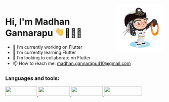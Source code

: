  <img align ="right" src = "https://raw.githubusercontent.com/madhangannarapu/madhangannarapu/master/assets/gitUser.jpg" width="150" height="150">
 
 # Hi, I'm Madhan Gannarapu <img src="https://raw.githubusercontent.com/madhangannarapu/madhangannarapu/master/assets/wave.gif" width="30px">👨🏻‍💻
 

- 🔭 I’m currently working on Flutter
- 🌱 I’m currently learning Flutter
- 👯 I’m looking to collaborate on Flutter
- 📫 How to reach me: madhan.gannarapu410@gmail.com

### Languages and tools:

<p>
 <a href="https://flutter.dev/"  target="_blank">
    <img src="https://img.shields.io/badge/Flutter-blue?style=flat&logo=Flutter" width="100" height="30">
  </a>
   <a href="https://angular.io/" target="_blank">
    <img src="https://img.shields.io/badge/Angular-red?style=flat&logo=Angular" width="100" height="30">
  </a> 
  <a href="https://nodejs.org/en/" target="_blank">
    <img src="https://img.shields.io/badge/Node.js-green?style=flat&logo=Node.js&logoColor=white" width="100" height="30">
  </a> 
  <a href="https://www.postgresql.org/" target="_blank">
    <img src="https://img.shields.io/badge/PostgreSQL-blue?style=flat&logo=Postgresql" width="120" height="30">
  </a>
</p>

